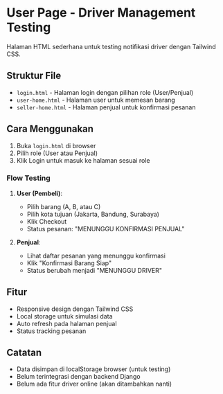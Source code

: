 # User Page - Driver Management Testing

Halaman HTML sederhana untuk testing notifikasi driver dengan Tailwind CSS.

## Struktur File

- `login.html` - Halaman login dengan pilihan role (User/Penjual)
- `user-home.html` - Halaman user untuk memesan barang
- `seller-home.html` - Halaman penjual untuk konfirmasi pesanan

## Cara Menggunakan

1. Buka `login.html` di browser
2. Pilih role (User atau Penjual)
3. Klik Login untuk masuk ke halaman sesuai role

### Flow Testing

1. **User (Pembeli)**:
   - Pilih barang (A, B, atau C)
   - Pilih kota tujuan (Jakarta, Bandung, Surabaya)
   - Klik Checkout
   - Status pesanan: "MENUNGGU KONFIRMASI PENJUAL"

2. **Penjual**:
   - Lihat daftar pesanan yang menunggu konfirmasi
   - Klik "Konfirmasi Barang Siap"
   - Status berubah menjadi "MENUNGGU DRIVER"

## Fitur

- Responsive design dengan Tailwind CSS
- Local storage untuk simulasi data
- Auto refresh pada halaman penjual
- Status tracking pesanan

## Catatan

- Data disimpan di localStorage browser (untuk testing)
- Belum terintegrasi dengan backend Django
- Belum ada fitur driver online (akan ditambahkan nanti)